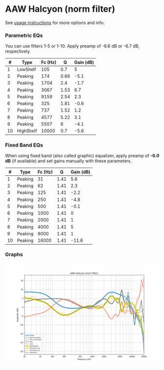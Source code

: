 # AAW Halcyon (norm filter)
See [usage instructions](https://github.com/jaakkopasanen/AutoEq#usage) for more options and info.

### Parametric EQs
You can use filters 1-5 or 1-10. Apply preamp of -6.6 dB or -6.7 dB, respectively.

|   # | Type      |   Fc (Hz) |    Q |   Gain (dB) |
|-----|-----------|-----------|------|-------------|
|   1 | LowShelf  |       105 | 0.7  |         5   |
|   2 | Peaking   |       174 | 0.66 |        -5.1 |
|   3 | Peaking   |      1704 | 2.4  |        -1.7 |
|   4 | Peaking   |      3067 | 1.53 |         6.7 |
|   5 | Peaking   |      9159 | 2.54 |         2.3 |
|   6 | Peaking   |       325 | 1.81 |        -0.6 |
|   7 | Peaking   |       737 | 1.52 |         1.2 |
|   8 | Peaking   |      4577 | 5.22 |         3.1 |
|   9 | Peaking   |      5507 | 6    |        -4.1 |
|  10 | HighShelf |     10000 | 0.7  |        -5.6 |

### Fixed Band EQs
When using fixed band (also called graphic) equalizer, apply preamp of **-6.0 dB** (if available) and set gains manually with these parameters.

|   # | Type    |   Fc (Hz) |    Q |   Gain (dB) |
|-----|---------|-----------|------|-------------|
|   1 | Peaking |        31 | 1.41 |         5.6 |
|   2 | Peaking |        62 | 1.41 |         2.3 |
|   3 | Peaking |       125 | 1.41 |        -2.2 |
|   4 | Peaking |       250 | 1.41 |        -4.8 |
|   5 | Peaking |       500 | 1.41 |        -0.1 |
|   6 | Peaking |      1000 | 1.41 |         0   |
|   7 | Peaking |      2000 | 1.41 |         1   |
|   8 | Peaking |      4000 | 1.41 |         5   |
|   9 | Peaking |      8000 | 1.41 |         1   |
|  10 | Peaking |     16000 | 1.41 |       -11.6 |

### Graphs
![](./AAW%20Halcyon%20(norm%20filter).png)
